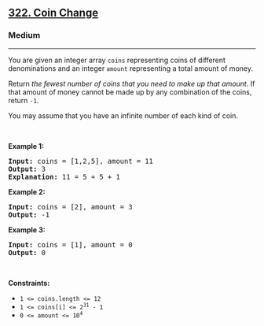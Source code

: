 <h2><a href="https://leetcode.com/problems/coin-change/">322. Coin Change</a></h2><h3>Medium</h3><hr><div style="user-select: auto;"><p style="user-select: auto;">You are given an integer array <code style="user-select: auto;">coins</code> representing coins of different denominations and an integer <code style="user-select: auto;">amount</code> representing a total amount of money.</p>

<p style="user-select: auto;">Return <em style="user-select: auto;">the fewest number of coins that you need to make up that amount</em>. If that amount of money cannot be made up by any combination of the coins, return <code style="user-select: auto;">-1</code>.</p>

<p style="user-select: auto;">You may assume that you have an infinite number of each kind of coin.</p>

<p style="user-select: auto;">&nbsp;</p>
<p style="user-select: auto;"><strong style="user-select: auto;">Example 1:</strong></p>

<pre style="user-select: auto;"><strong style="user-select: auto;">Input:</strong> coins = [1,2,5], amount = 11
<strong style="user-select: auto;">Output:</strong> 3
<strong style="user-select: auto;">Explanation:</strong> 11 = 5 + 5 + 1
</pre>

<p style="user-select: auto;"><strong style="user-select: auto;">Example 2:</strong></p>

<pre style="user-select: auto;"><strong style="user-select: auto;">Input:</strong> coins = [2], amount = 3
<strong style="user-select: auto;">Output:</strong> -1
</pre>

<p style="user-select: auto;"><strong style="user-select: auto;">Example 3:</strong></p>

<pre style="user-select: auto;"><strong style="user-select: auto;">Input:</strong> coins = [1], amount = 0
<strong style="user-select: auto;">Output:</strong> 0
</pre>

<p style="user-select: auto;">&nbsp;</p>
<p style="user-select: auto;"><strong style="user-select: auto;">Constraints:</strong></p>

<ul style="user-select: auto;">
	<li style="user-select: auto;"><code style="user-select: auto;">1 &lt;= coins.length &lt;= 12</code></li>
	<li style="user-select: auto;"><code style="user-select: auto;">1 &lt;= coins[i] &lt;= 2<sup style="user-select: auto;">31</sup> - 1</code></li>
	<li style="user-select: auto;"><code style="user-select: auto;">0 &lt;= amount &lt;= 10<sup style="user-select: auto;">4</sup></code></li>
</ul>
</div>